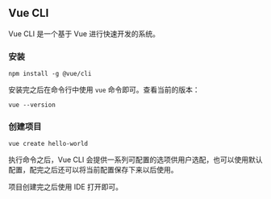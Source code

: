 ## Vue CLI

Vue CLI 是一个基于 Vue 进行快速开发的系统。

### 安装

```shell
npm install -g @vue/cli
```

安装完之后在命令行中使用 `vue` 命令即可。查看当前的版本：

```shell
vue --version
```

### 创建项目

```shell
vue create hello-world
```

执行命令之后，Vue CLI 会提供一系列可配置的选项供用户选配，也可以使用默认配置，配完之后还可以将当前配置保存下来以后使用。

项目创建完之后使用 IDE 打开即可。